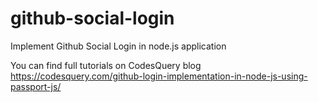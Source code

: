 # github-social-login
Implement Github Social Login in node.js application

You can find full tutorials on CodesQuery blog https://codesquery.com/github-login-implementation-in-node-js-using-passport-js/
